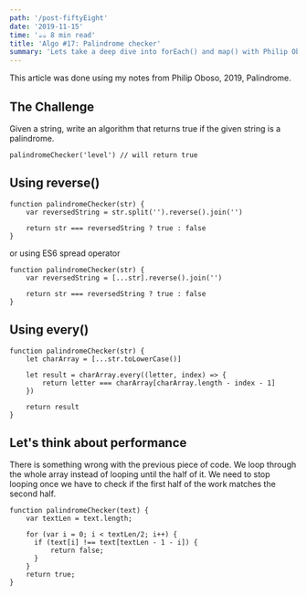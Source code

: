 ```yaml
---
path: '/post-fiftyEight'
date: '2019-11-15'
time: '☕️☕️ 8 min read'
title: 'Algo #17: Palindrome checker'
summary: 'Lets take a deep dive into forEach() and map() with Philip Oboso'
---
```


This article was done using my notes from Philip Oboso, 2019, Palindrome.

## The Challenge

Given a string, write an algorithm that returns true if the given string is a palindrome.

```
palindromeChecker('level') // will return true 
```

## Using reverse()

```
function palindromeChecker(str) {
    var reversedString = str.split('').reverse().join('')

    return str === reversedString ? true : false
}
```
or using ES6 spread operator

```
function palindromeChecker(str) {
    var reversedString = [...str].reverse().join('')

    return str === reversedString ? true : false
}
```

## Using every()

```
function palindromeChecker(str) { 
    let charArray = [...str.toLowerCase()]
    
    let result = charArray.every((letter, index) => {
        return letter === charArray[charArray.length - index - 1]
    })

    return result
}
```

## Let's think about performance

There is something wrong with the previous piece of code. We loop through the whole array instead of looping until the half of it. We need to stop looping once we have to check if the first half of the work matches the second half.

```
function palindromeChecker(text) {
    var textLen = text.length;
    
    for (var i = 0; i < textLen/2; i++) {
      if (text[i] !== text[textLen - 1 - i]) {
          return false;
      }
    }
    return true;
}
```